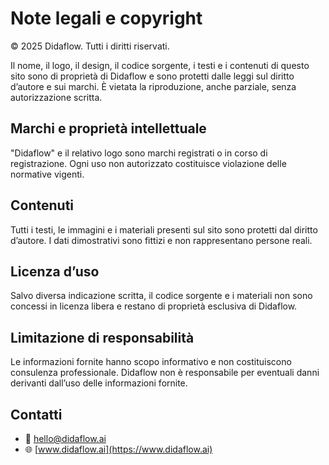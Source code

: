 # Note legali e copyright

© 2025 Didaflow. Tutti i diritti riservati.

Il nome, il logo, il design, il codice sorgente, i testi e i contenuti di questo sito sono di proprietà di Didaflow e sono protetti dalle leggi sul diritto d’autore e sui marchi. È vietata la riproduzione, anche parziale, senza autorizzazione scritta.

## Marchi e proprietà intellettuale

"Didaflow" e il relativo logo sono marchi registrati o in corso di registrazione. Ogni uso non autorizzato costituisce violazione delle normative vigenti.

## Contenuti

Tutti i testi, le immagini e i materiali presenti sul sito sono protetti dal diritto d’autore. I dati dimostrativi sono fittizi e non rappresentano persone reali.

## Licenza d’uso

Salvo diversa indicazione scritta, il codice sorgente e i materiali non sono concessi in licenza libera e restano di proprietà esclusiva di Didaflow.

## Limitazione di responsabilità

Le informazioni fornite hanno scopo informativo e non costituiscono consulenza professionale. Didaflow non è responsabile per eventuali danni derivanti dall’uso delle informazioni fornite.

## Contatti

- 📧 <hello@didaflow.ai>  
- 🌐 [www.didaflow.ai](https://www.didaflow.ai)
